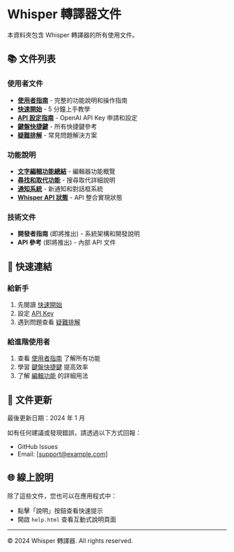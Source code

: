 # Whisper 轉譯器文件

本資料夾包含 Whisper 轉譯器的所有使用文件。

## 📚 文件列表

### 使用者文件

- **[使用者指南](user-guide.md)** - 完整的功能說明和操作指南
- **[快速開始](quick-start.md)** - 5 分鐘上手教學
- **[API 設定指南](api-setup.md)** - OpenAI API Key 申請和設定
- **[鍵盤快捷鍵](keyboard-shortcuts.md)** - 所有快捷鍵參考
- **[疑難排解](troubleshooting.md)** - 常見問題解決方案

### 功能說明

- **[文字編輯功能總結](text-editing-features-summary.md)** - 編輯器功能概覽
- **[尋找和取代功能](find-replace-feature.md)** - 搜尋取代詳細說明
- **[通知系統](notification-system.md)** - 新通知和對話框系統
- **[Whisper API 狀態](whisper-api-status.md)** - API 整合實現狀態

### 技術文件

- **開發者指南** (即將推出) - 系統架構和開發說明
- **API 參考** (即將推出) - 內部 API 文件

## 🔗 快速連結

### 給新手
1. 先閱讀 [快速開始](quick-start.md)
2. 設定 [API Key](api-setup.md)
3. 遇到問題查看 [疑難排解](troubleshooting.md)

### 給進階使用者
1. 查看 [使用者指南](user-guide.md) 了解所有功能
2. 學習 [鍵盤快捷鍵](keyboard-shortcuts.md) 提高效率
3. 了解 [編輯功能](text-editing-features-summary.md) 的詳細用法

## 📝 文件更新

最後更新日期：2024 年 1 月

如有任何建議或發現錯誤，請透過以下方式回報：
- GitHub Issues
- Email: [support@example.com]

## 🌐 線上說明

除了這些文件，您也可以在應用程式中：
- 點擊「說明」按鈕查看快速提示
- 開啟 `help.html` 查看互動式說明頁面

---

© 2024 Whisper 轉譯器. All rights reserved.